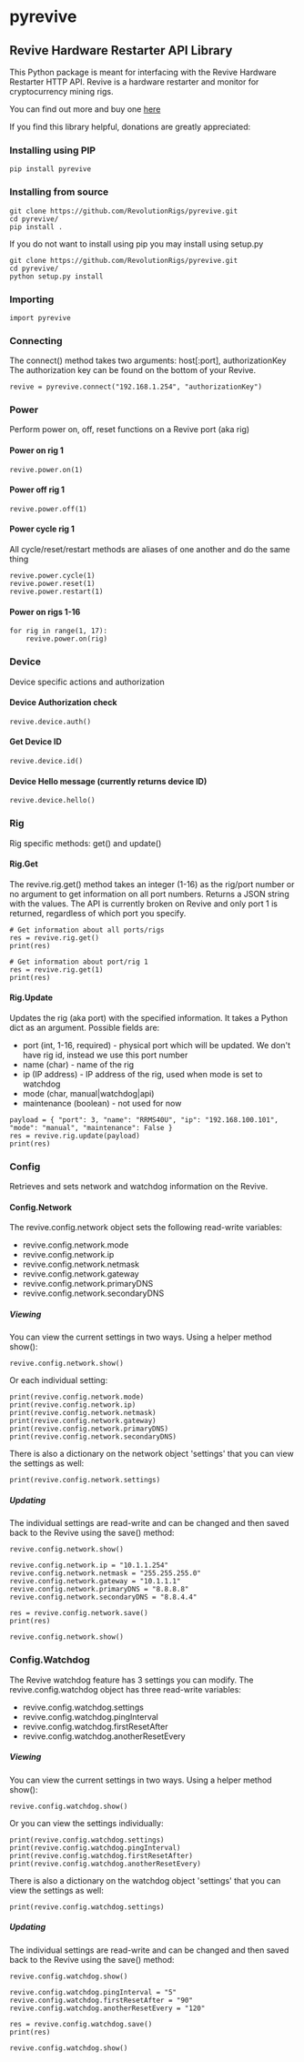 # pyrevive
## Revive Hardware Restarter API Library
This Python package is meant for interfacing with the Revive Hardware Restarter HTTP API.  Revive is a hardware restarter and monitor for cryptocurrency mining rigs.

You can find out more and buy one [here](https://revolutionrigs.com/revive)

If you find this library helpful, donations are greatly appreciated:

### Installing using PIP
```
pip install pyrevive
```

### Installing from source
```
git clone https://github.com/RevolutionRigs/pyrevive.git
cd pyrevive/
pip install .
````

If you do not want to install using pip you may install using setup.py
```
git clone https://github.com/RevolutionRigs/pyrevive.git
cd pyrevive/
python setup.py install
```

### Importing
```
import pyrevive
```

### Connecting
The connect() method takes two arguments: host[:port], authorizationKey
The authorization key can be found on the bottom of your Revive.

```
revive = pyrevive.connect("192.168.1.254", "authorizationKey")
````

### Power
Perform power on, off, reset functions on a Revive port (aka rig)

#### Power on rig 1
```
revive.power.on(1)
````

#### Power off rig 1
```
revive.power.off(1)
````

#### Power cycle rig 1
All cycle/reset/restart methods are aliases of one another and do the same thing

```
revive.power.cycle(1)
revive.power.reset(1)
revive.power.restart(1)
````

#### Power on rigs 1-16
```
for rig in range(1, 17):
    revive.power.on(rig)
```

### Device
Device specific actions and authorization

#### Device Authorization check
```
revive.device.auth()
```

#### Get Device ID
```
revive.device.id()
```
 
#### Device Hello message (currently returns device ID) 
```
revive.device.hello()
```

### Rig
Rig specific methods: get() and update()

#### Rig.Get
The revive.rig.get() method takes an integer (1-16) as the rig/port number or no argument to get information on all port numbers.  Returns a JSON string with the values.  The API is currently broken on Revive and only port 1 is returned, regardless of which port you specify.

```
# Get information about all ports/rigs
res = revive.rig.get()
print(res)

# Get information about port/rig 1
res = revive.rig.get(1)
print(res)
```

#### Rig.Update
Updates the rig (aka port) with the specified information.  It takes a Python dict as an argument.  Possible fields are:

* port (int, 1-16, required) - physical port which will be updated. We don't have rig id, instead we use this port number
* name (char) - name of the rig
* ip (IP address) - IP address of the rig, used when mode is set to watchdog
* mode (char, manual|watchdog|api)
* maintenance (boolean) - not used for now

```
payload = { "port": 3, "name": "RRMS40U", "ip": "192.168.100.101", "mode": "manual", "maintenance": False }
res = revive.rig.update(payload)
print(res)
```

### Config
Retrieves and sets network and watchdog information on the Revive.

#### Config.Network
The revive.config.network object sets the following read-write variables:

* revive.config.network.mode
* revive.config.network.ip
* revive.config.network.netmask
* revive.config.network.gateway
* revive.config.network.primaryDNS
* revive.config.network.secondaryDNS

##### Viewing
You can view the current settings in two ways.  Using a helper method show():

```
revive.config.network.show()
```

Or each individual setting:

```
print(revive.config.network.mode)
print(revive.config.network.ip)
print(revive.config.network.netmask)
print(revive.config.network.gateway)
print(revive.config.network.primaryDNS)
print(revive.config.network.secondaryDNS)
```

There is also a dictionary on the network object 'settings' that you can view the settings as well:
```
print(revive.config.network.settings)
```

##### Updating
The individual settings are read-write and can be changed and then saved back to the Revive using the save() method:

```
revive.config.network.show()

revive.config.network.ip = "10.1.1.254"
revive.config.network.netmask = "255.255.255.0"
revive.config.network.gateway = "10.1.1.1"
revive.config.network.primaryDNS = "8.8.8.8"
revive.config.network.secondaryDNS = "8.8.4.4"

res = revive.config.network.save()
print(res)

revive.config.network.show()
```

### Config.Watchdog
The Revive watchdog feature has 3 settings you can modify.  The revive.config.watchdog object has three read-write variables:

* revive.config.watchdog.settings
* revive.config.watchdog.pingInterval
* revive.config.watchdog.firstResetAfter
* revive.config.watchdog.anotherResetEvery

##### Viewing
You can view the current settings in two ways.  Using a helper method show():

```
revive.config.watchdog.show()
```

Or you can view the settings individually:

```
print(revive.config.watchdog.settings)
print(revive.config.watchdog.pingInterval)
print(revive.config.watchdog.firstResetAfter)
print(revive.config.watchdog.anotherResetEvery)
```

There is also a dictionary on the watchdog object 'settings' that you can view the settings as well:
```
print(revive.config.watchdog.settings)
```

##### Updating
The individual settings are read-write and can be changed and then saved back to the Revive using the save() method:

```
revive.config.watchdog.show()

revive.config.watchdog.pingInterval = "5"
revive.config.watchdog.firstResetAfter = "90"
revive.config.watchdog.anotherResetEvery = "120"

res = revive.config.watchdog.save()
print(res)

revive.config.watchdog.show()
```

